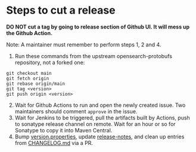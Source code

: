 # Steps to cut a release

**DO NOT cut a tag by going to release section of Github UI. It will mess up the Github Action.**

Note: A maintainer must remember to perform steps 1, 2 and 4.
1. Run these commands from the upstream opensearch-protobufs repository, not a forked one: 
```
git checkout main
git fetch origin
git rebase origin/main
git tag <version>
git push origin <version> 
```
2. Wait for Github Actions to run and open the newly created issue. Two maintainers should comment `approve` in the issue.
3. Wait for Jenkins to be triggered, pull the artifacts built by Actions, push to sonatype release channel on remote. Wait for an hour or so for Sonatype to copy it into Maven Central.
4. Bump [version.properties](./version.properties), update [release-notes](./release-notes/), and clean up entries from [CHANGELOG.md](./CHANGELOG.md) via a PR.
